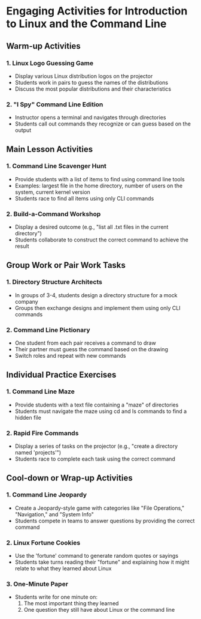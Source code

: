 # Engaging Activities for Introduction to Linux and the Command Line

## Warm-up Activities

### 1. Linux Logo Guessing Game
- Display various Linux distribution logos on the projector
- Students work in pairs to guess the names of the distributions
- Discuss the most popular distributions and their characteristics

### 2. "I Spy" Command Line Edition
- Instructor opens a terminal and navigates through directories
- Students call out commands they recognize or can guess based on the output

## Main Lesson Activities

### 1. Command Line Scavenger Hunt
- Provide students with a list of items to find using command line tools
- Examples: largest file in the home directory, number of users on the system, current kernel version
- Students race to find all items using only CLI commands

### 2. Build-a-Command Workshop
- Display a desired outcome (e.g., "list all .txt files in the current directory")
- Students collaborate to construct the correct command to achieve the result

## Group Work or Pair Work Tasks

### 1. Directory Structure Architects
- In groups of 3-4, students design a directory structure for a mock company
- Groups then exchange designs and implement them using only CLI commands

### 2. Command Line Pictionary
- One student from each pair receives a command to draw
- Their partner must guess the command based on the drawing
- Switch roles and repeat with new commands

## Individual Practice Exercises

### 1. Command Line Maze
- Provide students with a text file containing a "maze" of directories
- Students must navigate the maze using cd and ls commands to find a hidden file

### 2. Rapid Fire Commands
- Display a series of tasks on the projector (e.g., "create a directory named 'projects'")
- Students race to complete each task using the correct command

## Cool-down or Wrap-up Activities

### 1. Command Line Jeopardy
- Create a Jeopardy-style game with categories like "File Operations," "Navigation," and "System Info"
- Students compete in teams to answer questions by providing the correct command

### 2. Linux Fortune Cookies
- Use the 'fortune' command to generate random quotes or sayings
- Students take turns reading their "fortune" and explaining how it might relate to what they learned about Linux

### 3. One-Minute Paper
- Students write for one minute on:
  1. The most important thing they learned
  2. One question they still have about Linux or the command line
